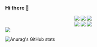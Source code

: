 ### Hi there 👋

<!--
**dgl1231/dgl1231** is a ✨ _special_ ✨ repository because its `README.md` (this file) appears on your GitHub profile.

Here are some ideas to get you started:

- 🔭 I’m currently working on ...
- 🌱 I’m currently learning ...
- 👯 I’m looking to collaborate on ...
- 🤔 I’m looking for help with ...
- 💬 Ask me about ...
- 📫 How to reach me: ...
- 😄 Pronouns: ...
- ⚡ Fun fact: ...
-->

<div align=center>
<a href=""><img src="https://img.shields.io/badge/JavaScript-F7DF1E?style=flat-square&logo=JavaScript&logoColor=white" /></a>
<a href=""><img src="https://img.shields.io/badge/HTML5-E34F26?style=flat-square&logo=HTML5&logoColor=white" /></a>
  <img src="https://img.shields.io/badge/CSS3-1572B6?style=flat-square&logo=CSS3&logoColor=white" />
</div>
<div align=center>
  <img src="https://img.shields.io/badge/MySQL-4479A1?style=flat-square&logo=MySQL&logoColor=white" />
  <img src="https://img.shields.io/badge/Java-007396?style=flat-square&logo=Java&logoColor=white" />
  <img src="https://img.shields.io/badge/Python-3776AB?style=flat-square&logo=Python&logoColor=white" />
</div>





<div><img src="https://capsule-render.vercel.app/api?type=slice&color=auto&height=300&section=header&text=dgl1231%20&⌨fontSize=90" /></div>

![Anurag's GitHub stats](https://github-readme-stats.vercel.app/api?username=dgl1231&show_icons=true&theme=radical)
